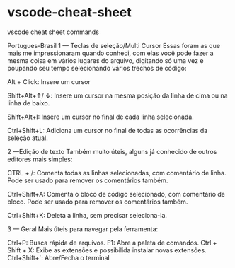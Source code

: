 # vscode-cheat-sheet
vscode cheat sheet commands

Portugues-Brasil
1 — Teclas de seleção/Multi Cursor
Essas foram as que mais me impressionaram quando conheci, com elas você pode fazer a mesma coisa em vários lugares do arquivo, digitando só uma vez e poupando seu tempo selecionando vários trechos de código:

Alt + Click: Insere um cursor

Shift+Alt+↑/ ↓: Insere um cursor na mesma posição da linha de cima ou na linha de baixo.

Shift+Alt+I: Insere um cursor no final de cada linha selecionada.

Ctrl+Shift+L: Adiciona um cursor no final de todas as ocorrências da seleção atual.

2 —Edição de texto
Também muito úteis, alguns já conhecido de outros editores mais simples:

CTRL + /: Comenta todas as linhas selecionadas, com comentário de linha. Pode ser usado para remover os comentários também.

Ctrl+Shift+A: Comenta o bloco de código selecionado, com comentário de bloco. Pode ser usado para remover os comentários também.

Ctrl+Shift+K: Deleta a linha, sem precisar seleciona-la.

3 — Geral
Mais úteis para navegar pela ferramenta:

Ctrl+P: Busca rápida de arquivos.
F1: Abre a paleta de comandos.
Ctrl + Shift + X: Exibe as extensões e possibilida instalar novas extensões.
Ctrl+Shift+`: Abre/Fecha o terminal
